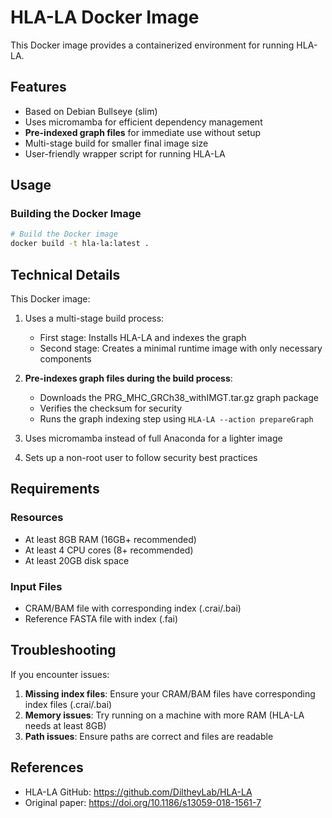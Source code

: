# HLA-LA Docker Image

This Docker image provides a containerized environment for running HLA-LA.

## Features

- Based on Debian Bullseye (slim)
- Uses micromamba for efficient dependency management
- **Pre-indexed graph files** for immediate use without setup
- Multi-stage build for smaller final image size
- User-friendly wrapper script for running HLA-LA

## Usage

### Building the Docker Image

```bash
# Build the Docker image
docker build -t hla-la:latest .
```

## Technical Details

This Docker image:

1. Uses a multi-stage build process:
   - First stage: Installs HLA-LA and indexes the graph
   - Second stage: Creates a minimal runtime image with only necessary components

2. **Pre-indexes graph files during the build process**:
   - Downloads the PRG_MHC_GRCh38_withIMGT.tar.gz graph package
   - Verifies the checksum for security
   - Runs the graph indexing step using `HLA-LA --action prepareGraph`

3. Uses micromamba instead of full Anaconda for a lighter image

4. Sets up a non-root user to follow security best practices

## Requirements

### Resources

- At least 8GB RAM (16GB+ recommended)
- At least 4 CPU cores (8+ recommended)
- At least 20GB disk space

### Input Files

- CRAM/BAM file with corresponding index (.crai/.bai)
- Reference FASTA file with index (.fai)

## Troubleshooting

If you encounter issues:

1. **Missing index files**: Ensure your CRAM/BAM files have corresponding index files (.crai/.bai)
2. **Memory issues**: Try running on a machine with more RAM (HLA-LA needs at least 8GB)
3. **Path issues**: Ensure paths are correct and files are readable

## References

- HLA-LA GitHub: https://github.com/DiltheyLab/HLA-LA
- Original paper: https://doi.org/10.1186/s13059-018-1561-7
